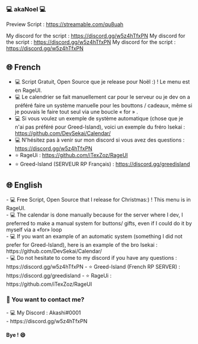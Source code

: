### 💻 akaNoel 💻

Preview Script : https://streamable.com/qu8uah <br>

My discord for the script : https://discord.gg/w5z4hTfxPN
My discord for the script : https://discord.gg/w5z4hTfxPN
My discord for the script : https://discord.gg/w5z4hTfxPN

<h2> 🌐 French </h2>

- 💻 Script Gratuit, Open Source que je release pour Noël :) ! Le menu est en RageUI.
- 💻 Le calendrier se fait manuellement car pour le serveur ou je dev on a préféré faire un système manuelle pour les bouttons / cadeaux, même si je pouvais le faire tout seul via une boucle « for » .
- 💻 Si vous voulez un exemple de système automatique (chose que je n'ai pas préféré pour Greed-Island), voici un exemple du fréro Isekai : https://github.com/DevSekai/Calendar/
- 💻 N'hésitez pas à venir sur mon discord si vous avez des questions : https://discord.gg/w5z4hTfxPN
- ⭐ RageUi : https://github.com/iTexZoz/RageUI
- ⭐ Greed-Island (SERVEUR RP Français) : https://discord.gg/greedisland 

<h2> 🌐 English </h2>
- 💻 Free Script, Open Source that I release for Christmas:) ! This menu is in RageUI. <br>
- 💻 The calendar is done manually because for the server where I dev, I preferred to make a manual system for buttons/ gifts, even if I could do it by myself via a «for» loop<br>
- 💻 If you want an example of an automatic system (something I did not prefer for Greed-Island), here is an example of the bro Isekai : https://github.com/DevSekai/Calendar/ <br>
- 💻 Do not hesitate to come to my discord if you have any questions : https://discord.gg/w5z4hTfxPN
- ⭐ Greed-Island (French RP SERVER) : https://discord.gg/greedisland 
- ⭐ RageUi : https://github.com/iTexZoz/RageUI <br>

<h3> 📱 You want to contact me? </h3>
- 💻 My Discord : Akashi#0001 <br>
- https://discord.gg/w5z4hTfxPN

<h4> Bye ! 😄 </h4>
